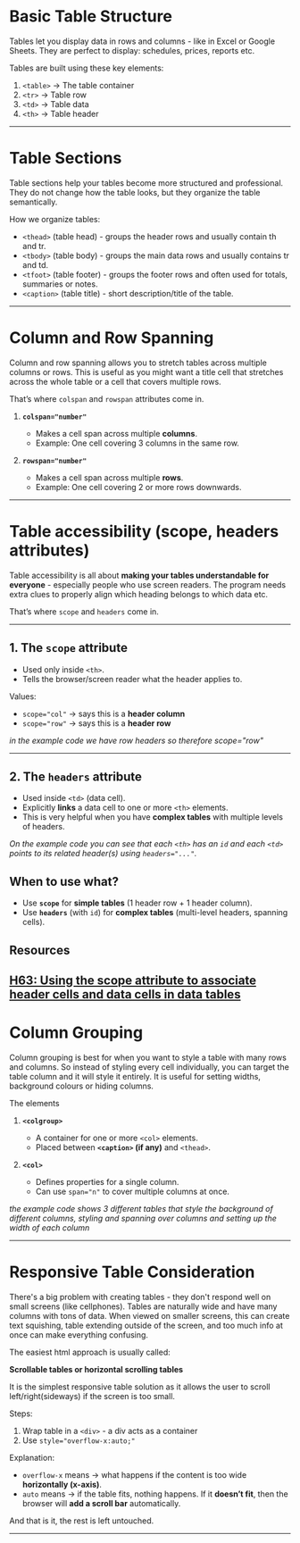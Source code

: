 # Basic Table Structure

Tables let you display data in rows and columns - like in Excel or Google Sheets. They are perfect to display: schedules, prices, reports etc.

Tables are built using these key elements:

1. `<table>` → The table container
1. `<tr>` → Table row
1. `<td>` → Table data
1. `<th>` → Table header

---

# Table Sections

Table sections help your tables become more structured and professional. They do not change how the table looks, but they organize the table semantically.

How we organize tables:

- `<thead>` (table head) - groups the header rows and usually contain th and tr.
- `<tbody>` (table body) - groups the main data rows and usually contains tr and td.
- `<tfoot>` (table footer) - groups the footer rows and often used for totals, summaries or notes.
- `<caption>` (table title) - short description/title of the table.

---

# Column and Row Spanning

Column and row spanning allows you to stretch tables across multiple columns or rows.
This is useful as you might want a title cell that stretches across the whole table or a cell that covers multiple rows.

That’s where `colspan` and `rowspan` attributes come in.

1. **`colspan="number"`**

   - Makes a cell span across multiple **columns**.
   - Example: One cell covering 3 columns in the same row.

2. **`rowspan="number"`**

   - Makes a cell span across multiple **rows**.
   - Example: One cell covering 2 or more rows downwards.

---

# Table accessibility (scope, headers attributes)

Table accessibility is all about **making your tables understandable for everyone** - especially people who use screen readers. The program needs extra clues to properly align which heading belongs to which data etc.

That’s where `scope` and `headers` come in.

---

## 1. The `scope` attribute

- Used only inside `<th>`.
- Tells the browser/screen reader what the header applies to.

Values:

- `scope="col"` → says this is a **header column**
- `scope="row"` → says this is a **header row**

_in the example code we have row headers so therefore scope="row"_

---

## 2. The `headers` attribute

- Used inside `<td>` (data cell).
- Explicitly **links** a data cell to one or more `<th>` elements.
- This is very helpful when you have **complex tables** with multiple levels of headers.

_On the example code you can see that each `<th>` has an `id` and each `<td>` points to its related header(s) using `headers="..."`._

## When to use what?

- Use **`scope`** for **simple tables** (1 header row + 1 header column).
- Use **`headers`** (with `id`) for **complex tables** (multi-level headers, spanning cells).

## Resources

## [H63: Using the scope attribute to associate header cells and data cells in data tables](https://www.w3.org/TR/WCAG20-TECHS/H63.html#:~:text=The%20scope%20attribute%20may%20be,identify%20these%20possible%20scopes%20respectively)

# Column Grouping

Column grouping is best for when you want to style a table with many rows and columns. So instead of styling every cell individually, you can target the table column and it will style it entirely. It is useful for setting widths, background colours or hiding columns.

The elements

1. **`<colgroup>`**

   - A container for one or more `<col>` elements.
   - Placed between **`<caption>` (if any)** and `<thead>`.

2. **`<col>`**

   - Defines properties for a single column.
   - Can use `span="n"` to cover multiple columns at once.

_the example code shows 3 different tables that style the background of different columns, styling and spanning over columns and setting up the width of each column_

---

# Responsive Table Consideration

There's a big problem with creating tables - they don't respond well on small screens (like cellphones). Tables are naturally wide and have many columns with tons of data. When viewed on smaller screens, this can create text squishing, table extending outside of the screen, and too much info at once can make everything confusing.

The easiest html approach is usually called:

**Scrollable tables or horizontal scrolling tables**

It is the simplest responsive table solution as it allows the user to scroll left/right(sideways) if the screen is too small.

Steps:

1. Wrap table in a `<div>` - a div acts as a container
2. Use `style="overflow-x:auto;"`

Explanation:

- `overflow-x` means → what happens if the content is too wide **horizontally (x-axis)**.
- `auto` means → if the table fits, nothing happens. If it **doesn’t fit**, then the browser will **add a scroll bar** automatically.

And that is it, the rest is left untouched.

---
